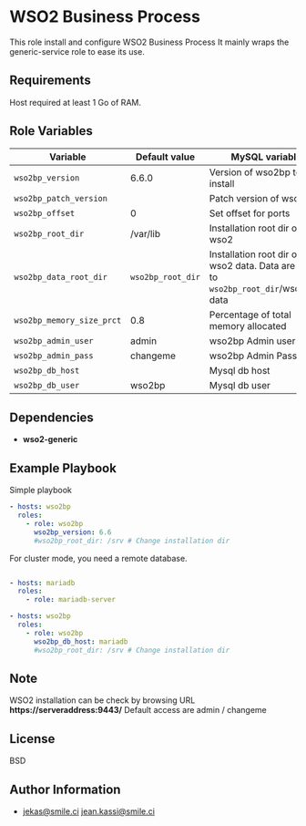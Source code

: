 WSO2 Business Process
=========

This role install and configure WSO2 Business Process
It mainly wraps the generic-service role to ease its use.

Requirements
------------

Host required at least 1 Go of RAM.

Role Variables
--------------

| Variable | Default value | MySQL variable |
| ---------|---------------|---------------- |
| `wso2bp_version` | 6.6.0 | Version of wso2bp to install
| `wso2bp_patch_version` |  | Patch version of wso2bp
| `wso2bp_offset` | 0  | Set offset for ports
| `wso2bp_root_dir` | /var/lib | Installation root dir of wso2 |
| `wso2bp_data_root_dir` | `wso2bp_root_dir` | Installation root dir of wso2 data. Data are move to `wso2bp_root_dir`/wso2bp-data |
| `wso2bp_memory_size_prct` | 0.8 | Percentage of total memory allocated
| `wso2bp_admin_user` | admin | wso2bp Admin user |
| `wso2bp_admin_pass` | changeme | wso2bp Admin Password
| `wso2bp_db_host` | | Mysql db host
| `wso2bp_db_user` | wso2bp | Mysql db user

Dependencies
------------

* **wso2-generic**

Example Playbook
----------------

Simple playbook

```yml
- hosts: wso2bp
  roles:
    - role: wso2bp
      wso2bp_version: 6.6
      #wso2bp_root_dir: /srv # Change installation dir
```

For cluster mode, you need a remote database.

```yml

- hosts: mariadb
  roles:
    - role: mariadb-server

- hosts: wso2bp
  roles:
    - role: wso2bp
      wso2bp_db_host: mariadb
      #wso2bp_root_dir: /srv # Change installation dir
```

Note
----

WSO2 installation can be check by browsing URL **https://serveraddress:9443/**
Default access are admin / changeme

License
-------

BSD

Author Information
------------------

* jekas@smile.ci <jean.kassi@smile.ci>
